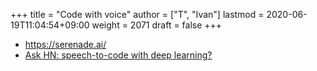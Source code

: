+++
title = "Code with voice"
author = ["T", "Ivan"]
lastmod = 2020-06-19T11:04:54+09:00
weight = 2071
draft = false
+++

-   <https://serenade.ai/>
-   [Ask HN: speech-to-code with deep learning?](https://news.ycombinator.com/item?id=23497756)
